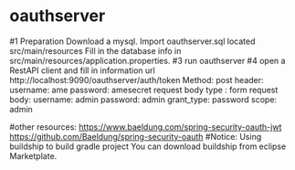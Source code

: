# oauthserver
#1 Preparation
    Download a mysql. 
    Import oauthserver.sql located src/main/resources
    Fill in the database info in src/main/resources/application.properties.
#3 run oauthserver
#4 open a RestAPI client and fill in information
	url http://localhost:9090/oauthserver/auth/token
	Method: post
	header: username: ame password: amesecret
	request body type : form
	request body: 
	   username: admin
	   password: admin
	   grant_type: password
	   scope: admin

#other resources:
    https://www.baeldung.com/spring-security-oauth-jwt
     https://github.com/Baeldung/spring-security-oauth 
#Notice: Using buildship to build gradle project
    You can download buildship from eclipse Marketplate.
